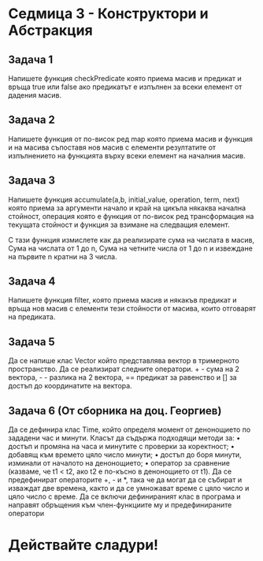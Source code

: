 # Седмица 3 - Конструктори и Абстракция

## Задача 1
Напишете функция checkPredicate която приема масив и предикат и връща true или false ако предикатът е изпълнен за всеки елемент от дадения масив. 

## Задача 2
Напишете функция от по-висок ред map която приема масив и функция и на масива съпоставя нов масив с елементи резултатите от изпълнението на функцията върху всеки елемент на началния масив.

## Задача 3
Напишете функция accumulate(a,b, initial_value, operation, term, next) която приема за аргументи начало и край на цикъла някаква начална стойност, операция която е функция от по-висок ред трансформация на текущата стойност и функция за взимане на следващия елемент.

С тази функция измислете как да реализирате сума на числата в масив, Сума на числата от 1 до n, Сума на четните числа от 1 до n и извеждане на първите n кратни на 3 числа.

## Задача 4
Напишете функция filter, която приема масив и някакъв предикат и връща нов масив с елементи тези стойности от масива, които отговарят на предиката.

## Задача 5
Да се напише клас Vector който представлява вектор в тримерното пространство. Да се реализират следните оператори. + - сума на 2 вектора, - - разлика на 2 вектора, == предикат за равенство и [] за достъп до координатите на вектора.

## Задача 6 (От сборника на доц. Георгиев) 
Да се дефинира клас Time, който определя момент от
денонощието по зададени час и минути. Класът да съдържа подходящи
методи за:
• достъп и промяна на часа и минутите с проверки за коректност;
• добавящ към времето цяло число минути;
• достъп до боря минути, изминали от началото на денонощието;
• оператор за сравнение (казваме, че t1 < t2, ако t2 е по-късно в
денонощието от t1).
Да се предефинират операторите +, - и *, така че да могат да се събират и изваждат две времена, както и да се умножават време с цяло
число и цяло число с време. Да се включи дефинираният клас в програма и направят обръщения към член-функциите му и предефинираните
оператори

# Действайте сладури!
